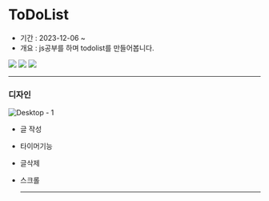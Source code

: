 # ToDoList

- 기간 : 2023-12-06 ~
- 개요 : js공부를 하며 todolist를 만들어봅니다.

 <img src="https://img.shields.io/badge/JavaScript-F7DF1E?style=for-the-badge&logo=JavaScript&logoColor=white"> <img src="https://img.shields.io/badge/HTML5-E34F26?style=for-the-badge&logo=HTML5&logoColor=white"> <img src="https://img.shields.io/badge/CSS3-1572B6?style=for-the-badge&logo=CSS3&logoColor=white">

***

### 디자인
![Desktop - 1](https://github.com/subinsad/To-do-list/assets/92204014/292eec15-5584-4495-be2e-4bff2af62d62)

- 글 작성
- 타이머기능
- 글삭제
- 스크롤

  ***

  
